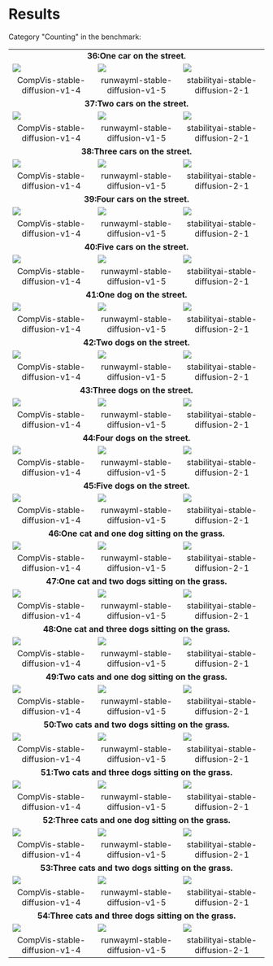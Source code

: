 # Results
Category "Counting" in the benchmark: 

<table class="center">
	<tr><td style="text-align:center;", colspan="3"><b>36:One car on the street.</b></td></tr>
	<tr>
		<td><img src="36/CompVis-stable-diffusion-v1-4_seed_0.jpg"></td>
		<td><img src="36/runwayml-stable-diffusion-v1-5_seed_0.jpg"></td>
		<td><img src="36/stabilityai-stable-diffusion-2-1_seed_0.jpg"></td>
	</tr><tr>
		<td width=33% style="text-align:center;">CompVis-stable-diffusion-v1-4</td>
		<td width=33% style="text-align:center;">runwayml-stable-diffusion-v1-5</td>
		<td width=33% style="text-align:center;">stabilityai-stable-diffusion-2-1</td>
	</tr>
	<tr><td style="text-align:center;", colspan="3"><b>37:Two cars on the street.</b></td></tr>
	<tr>
		<td><img src="37/CompVis-stable-diffusion-v1-4_seed_0.jpg"></td>
		<td><img src="37/runwayml-stable-diffusion-v1-5_seed_0.jpg"></td>
		<td><img src="37/stabilityai-stable-diffusion-2-1_seed_0.jpg"></td>
	</tr><tr>
		<td width=33% style="text-align:center;">CompVis-stable-diffusion-v1-4</td>
		<td width=33% style="text-align:center;">runwayml-stable-diffusion-v1-5</td>
		<td width=33% style="text-align:center;">stabilityai-stable-diffusion-2-1</td>
	</tr>
	<tr><td style="text-align:center;", colspan="3"><b>38:Three cars on the street.</b></td></tr>
	<tr>
		<td><img src="38/CompVis-stable-diffusion-v1-4_seed_0.jpg"></td>
		<td><img src="38/runwayml-stable-diffusion-v1-5_seed_0.jpg"></td>
		<td><img src="38/stabilityai-stable-diffusion-2-1_seed_0.jpg"></td>
	</tr><tr>
		<td width=33% style="text-align:center;">CompVis-stable-diffusion-v1-4</td>
		<td width=33% style="text-align:center;">runwayml-stable-diffusion-v1-5</td>
		<td width=33% style="text-align:center;">stabilityai-stable-diffusion-2-1</td>
	</tr>
	<tr><td style="text-align:center;", colspan="3"><b>39:Four cars on the street.</b></td></tr>
	<tr>
		<td><img src="39/CompVis-stable-diffusion-v1-4_seed_0.jpg"></td>
		<td><img src="39/runwayml-stable-diffusion-v1-5_seed_0.jpg"></td>
		<td><img src="39/stabilityai-stable-diffusion-2-1_seed_0.jpg"></td>
	</tr><tr>
		<td width=33% style="text-align:center;">CompVis-stable-diffusion-v1-4</td>
		<td width=33% style="text-align:center;">runwayml-stable-diffusion-v1-5</td>
		<td width=33% style="text-align:center;">stabilityai-stable-diffusion-2-1</td>
	</tr>
	<tr><td style="text-align:center;", colspan="3"><b>40:Five cars on the street.</b></td></tr>
	<tr>
		<td><img src="40/CompVis-stable-diffusion-v1-4_seed_0.jpg"></td>
		<td><img src="40/runwayml-stable-diffusion-v1-5_seed_0.jpg"></td>
		<td><img src="40/stabilityai-stable-diffusion-2-1_seed_0.jpg"></td>
	</tr><tr>
		<td width=33% style="text-align:center;">CompVis-stable-diffusion-v1-4</td>
		<td width=33% style="text-align:center;">runwayml-stable-diffusion-v1-5</td>
		<td width=33% style="text-align:center;">stabilityai-stable-diffusion-2-1</td>
	</tr>
	<tr><td style="text-align:center;", colspan="3"><b>41:One dog on the street.</b></td></tr>
	<tr>
		<td><img src="41/CompVis-stable-diffusion-v1-4_seed_0.jpg"></td>
		<td><img src="41/runwayml-stable-diffusion-v1-5_seed_0.jpg"></td>
		<td><img src="41/stabilityai-stable-diffusion-2-1_seed_0.jpg"></td>
	</tr><tr>
		<td width=33% style="text-align:center;">CompVis-stable-diffusion-v1-4</td>
		<td width=33% style="text-align:center;">runwayml-stable-diffusion-v1-5</td>
		<td width=33% style="text-align:center;">stabilityai-stable-diffusion-2-1</td>
	</tr>
	<tr><td style="text-align:center;", colspan="3"><b>42:Two dogs on the street.</b></td></tr>
	<tr>
		<td><img src="42/CompVis-stable-diffusion-v1-4_seed_0.jpg"></td>
		<td><img src="42/runwayml-stable-diffusion-v1-5_seed_0.jpg"></td>
		<td><img src="42/stabilityai-stable-diffusion-2-1_seed_0.jpg"></td>
	</tr><tr>
		<td width=33% style="text-align:center;">CompVis-stable-diffusion-v1-4</td>
		<td width=33% style="text-align:center;">runwayml-stable-diffusion-v1-5</td>
		<td width=33% style="text-align:center;">stabilityai-stable-diffusion-2-1</td>
	</tr>
	<tr><td style="text-align:center;", colspan="3"><b>43:Three dogs on the street.</b></td></tr>
	<tr>
		<td><img src="43/CompVis-stable-diffusion-v1-4_seed_0.jpg"></td>
		<td><img src="43/runwayml-stable-diffusion-v1-5_seed_0.jpg"></td>
		<td><img src="43/stabilityai-stable-diffusion-2-1_seed_0.jpg"></td>
	</tr><tr>
		<td width=33% style="text-align:center;">CompVis-stable-diffusion-v1-4</td>
		<td width=33% style="text-align:center;">runwayml-stable-diffusion-v1-5</td>
		<td width=33% style="text-align:center;">stabilityai-stable-diffusion-2-1</td>
	</tr>
	<tr><td style="text-align:center;", colspan="3"><b>44:Four dogs on the street.</b></td></tr>
	<tr>
		<td><img src="44/CompVis-stable-diffusion-v1-4_seed_0.jpg"></td>
		<td><img src="44/runwayml-stable-diffusion-v1-5_seed_0.jpg"></td>
		<td><img src="44/stabilityai-stable-diffusion-2-1_seed_0.jpg"></td>
	</tr><tr>
		<td width=33% style="text-align:center;">CompVis-stable-diffusion-v1-4</td>
		<td width=33% style="text-align:center;">runwayml-stable-diffusion-v1-5</td>
		<td width=33% style="text-align:center;">stabilityai-stable-diffusion-2-1</td>
	</tr>
	<tr><td style="text-align:center;", colspan="3"><b>45:Five dogs on the street.</b></td></tr>
	<tr>
		<td><img src="45/CompVis-stable-diffusion-v1-4_seed_0.jpg"></td>
		<td><img src="45/runwayml-stable-diffusion-v1-5_seed_0.jpg"></td>
		<td><img src="45/stabilityai-stable-diffusion-2-1_seed_0.jpg"></td>
	</tr><tr>
		<td width=33% style="text-align:center;">CompVis-stable-diffusion-v1-4</td>
		<td width=33% style="text-align:center;">runwayml-stable-diffusion-v1-5</td>
		<td width=33% style="text-align:center;">stabilityai-stable-diffusion-2-1</td>
	</tr>
	<tr><td style="text-align:center;", colspan="3"><b>46:One cat and one dog sitting on the grass.</b></td></tr>
	<tr>
		<td><img src="46/CompVis-stable-diffusion-v1-4_seed_0.jpg"></td>
		<td><img src="46/runwayml-stable-diffusion-v1-5_seed_0.jpg"></td>
		<td><img src="46/stabilityai-stable-diffusion-2-1_seed_0.jpg"></td>
	</tr><tr>
		<td width=33% style="text-align:center;">CompVis-stable-diffusion-v1-4</td>
		<td width=33% style="text-align:center;">runwayml-stable-diffusion-v1-5</td>
		<td width=33% style="text-align:center;">stabilityai-stable-diffusion-2-1</td>
	</tr>
	<tr><td style="text-align:center;", colspan="3"><b>47:One cat and two dogs sitting on the grass.</b></td></tr>
	<tr>
		<td><img src="47/CompVis-stable-diffusion-v1-4_seed_0.jpg"></td>
		<td><img src="47/runwayml-stable-diffusion-v1-5_seed_0.jpg"></td>
		<td><img src="47/stabilityai-stable-diffusion-2-1_seed_0.jpg"></td>
	</tr><tr>
		<td width=33% style="text-align:center;">CompVis-stable-diffusion-v1-4</td>
		<td width=33% style="text-align:center;">runwayml-stable-diffusion-v1-5</td>
		<td width=33% style="text-align:center;">stabilityai-stable-diffusion-2-1</td>
	</tr>
	<tr><td style="text-align:center;", colspan="3"><b>48:One cat and three dogs sitting on the grass.</b></td></tr>
	<tr>
		<td><img src="48/CompVis-stable-diffusion-v1-4_seed_0.jpg"></td>
		<td><img src="48/runwayml-stable-diffusion-v1-5_seed_0.jpg"></td>
		<td><img src="48/stabilityai-stable-diffusion-2-1_seed_0.jpg"></td>
	</tr><tr>
		<td width=33% style="text-align:center;">CompVis-stable-diffusion-v1-4</td>
		<td width=33% style="text-align:center;">runwayml-stable-diffusion-v1-5</td>
		<td width=33% style="text-align:center;">stabilityai-stable-diffusion-2-1</td>
	</tr>
	<tr><td style="text-align:center;", colspan="3"><b>49:Two cats and one dog sitting on the grass.</b></td></tr>
	<tr>
		<td><img src="49/CompVis-stable-diffusion-v1-4_seed_0.jpg"></td>
		<td><img src="49/runwayml-stable-diffusion-v1-5_seed_0.jpg"></td>
		<td><img src="49/stabilityai-stable-diffusion-2-1_seed_0.jpg"></td>
	</tr><tr>
		<td width=33% style="text-align:center;">CompVis-stable-diffusion-v1-4</td>
		<td width=33% style="text-align:center;">runwayml-stable-diffusion-v1-5</td>
		<td width=33% style="text-align:center;">stabilityai-stable-diffusion-2-1</td>
	</tr>
	<tr><td style="text-align:center;", colspan="3"><b>50:Two cats and two dogs sitting on the grass.</b></td></tr>
	<tr>
		<td><img src="50/CompVis-stable-diffusion-v1-4_seed_0.jpg"></td>
		<td><img src="50/runwayml-stable-diffusion-v1-5_seed_0.jpg"></td>
		<td><img src="50/stabilityai-stable-diffusion-2-1_seed_0.jpg"></td>
	</tr><tr>
		<td width=33% style="text-align:center;">CompVis-stable-diffusion-v1-4</td>
		<td width=33% style="text-align:center;">runwayml-stable-diffusion-v1-5</td>
		<td width=33% style="text-align:center;">stabilityai-stable-diffusion-2-1</td>
	</tr>
	<tr><td style="text-align:center;", colspan="3"><b>51:Two cats and three dogs sitting on the grass.</b></td></tr>
	<tr>
		<td><img src="51/CompVis-stable-diffusion-v1-4_seed_0.jpg"></td>
		<td><img src="51/runwayml-stable-diffusion-v1-5_seed_0.jpg"></td>
		<td><img src="51/stabilityai-stable-diffusion-2-1_seed_0.jpg"></td>
	</tr><tr>
		<td width=33% style="text-align:center;">CompVis-stable-diffusion-v1-4</td>
		<td width=33% style="text-align:center;">runwayml-stable-diffusion-v1-5</td>
		<td width=33% style="text-align:center;">stabilityai-stable-diffusion-2-1</td>
	</tr>
	<tr><td style="text-align:center;", colspan="3"><b>52:Three cats and one dog sitting on the grass.</b></td></tr>
	<tr>
		<td><img src="52/CompVis-stable-diffusion-v1-4_seed_0.jpg"></td>
		<td><img src="52/runwayml-stable-diffusion-v1-5_seed_0.jpg"></td>
		<td><img src="52/stabilityai-stable-diffusion-2-1_seed_0.jpg"></td>
	</tr><tr>
		<td width=33% style="text-align:center;">CompVis-stable-diffusion-v1-4</td>
		<td width=33% style="text-align:center;">runwayml-stable-diffusion-v1-5</td>
		<td width=33% style="text-align:center;">stabilityai-stable-diffusion-2-1</td>
	</tr>
	<tr><td style="text-align:center;", colspan="3"><b>53:Three cats and two dogs sitting on the grass.</b></td></tr>
	<tr>
		<td><img src="53/CompVis-stable-diffusion-v1-4_seed_0.jpg"></td>
		<td><img src="53/runwayml-stable-diffusion-v1-5_seed_0.jpg"></td>
		<td><img src="53/stabilityai-stable-diffusion-2-1_seed_0.jpg"></td>
	</tr><tr>
		<td width=33% style="text-align:center;">CompVis-stable-diffusion-v1-4</td>
		<td width=33% style="text-align:center;">runwayml-stable-diffusion-v1-5</td>
		<td width=33% style="text-align:center;">stabilityai-stable-diffusion-2-1</td>
	</tr>
	<tr><td style="text-align:center;", colspan="3"><b>54:Three cats and three dogs sitting on the grass.</b></td></tr>
	<tr>
		<td><img src="54/CompVis-stable-diffusion-v1-4_seed_0.jpg"></td>
		<td><img src="54/runwayml-stable-diffusion-v1-5_seed_0.jpg"></td>
		<td><img src="54/stabilityai-stable-diffusion-2-1_seed_0.jpg"></td>
	</tr><tr>
		<td width=33% style="text-align:center;">CompVis-stable-diffusion-v1-4</td>
		<td width=33% style="text-align:center;">runwayml-stable-diffusion-v1-5</td>
		<td width=33% style="text-align:center;">stabilityai-stable-diffusion-2-1</td>
	</tr>
</table>